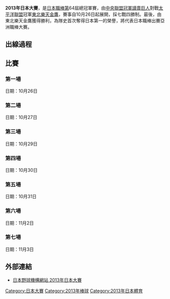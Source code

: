 **2013年日本大賽**，是[日本職棒第](https://zh.wikipedia.org/wiki/日本職棒 "wikilink")64屆總冠軍賽，由[中央聯盟冠軍](https://zh.wikipedia.org/wiki/中央聯盟 "wikilink")[讀賣巨人](../Page/讀賣巨人.md "wikilink")對戰[太平洋聯盟](../Page/太平洋聯盟.md "wikilink")冠軍[東北樂天金鷹](https://zh.wikipedia.org/wiki/東北樂天金鷹 "wikilink")，賽事自10月26日起展開，採七戰四勝制。最後，由東北樂天金鷹獲得勝利，為隊史首次奪得日本第一的榮譽，將代表日本職棒出賽亞洲職棒大賽。

## 出線過程

## 比賽

### 第一場

日期：10月26日

### 第二場

日期：10月27日

### 第三場

日期：10月29日

### 第四場

日期：10月30日

### 第五場

日期：10月31日

### 第六場

日期：11月2日

### 第七場

日期：11月3日

## 外部連結

  - [日本野球機構網站 2013年日本大賽](http://www.npb.or.jp/nippons/index_2013.html)

[Category:日本大賽](https://zh.wikipedia.org/wiki/Category:日本大賽 "wikilink") [Category:2013年棒球](https://zh.wikipedia.org/wiki/Category:2013年棒球 "wikilink") [Category:2013年日本體育](https://zh.wikipedia.org/wiki/Category:2013年日本體育 "wikilink")